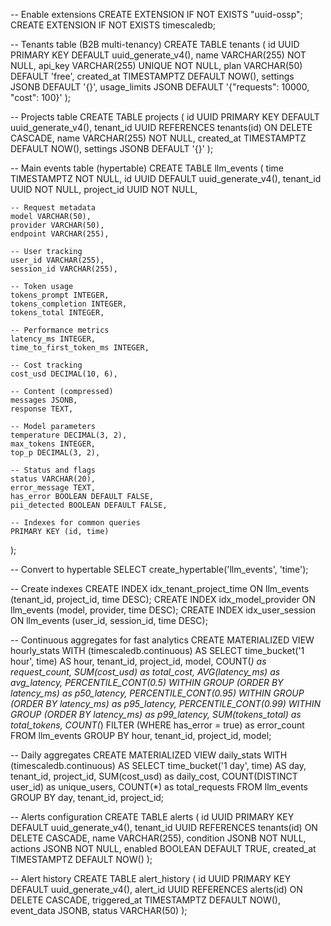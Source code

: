 -- Enable extensions
CREATE EXTENSION IF NOT EXISTS "uuid-ossp";
CREATE EXTENSION IF NOT EXISTS timescaledb;

-- Tenants table (B2B multi-tenancy)
CREATE TABLE tenants (
    id UUID PRIMARY KEY DEFAULT uuid_generate_v4(),
    name VARCHAR(255) NOT NULL,
    api_key VARCHAR(255) UNIQUE NOT NULL,
    plan VARCHAR(50) DEFAULT 'free',
    created_at TIMESTAMPTZ DEFAULT NOW(),
    settings JSONB DEFAULT '{}',
    usage_limits JSONB DEFAULT '{"requests": 10000, "cost": 100}'
);

-- Projects table
CREATE TABLE projects (
    id UUID PRIMARY KEY DEFAULT uuid_generate_v4(),
    tenant_id UUID REFERENCES tenants(id) ON DELETE CASCADE,
    name VARCHAR(255) NOT NULL,
    created_at TIMESTAMPTZ DEFAULT NOW(),
    settings JSONB DEFAULT '{}'
);

-- Main events table (hypertable)
CREATE TABLE llm_events (
    time TIMESTAMPTZ NOT NULL,
    id UUID DEFAULT uuid_generate_v4(),
    tenant_id UUID NOT NULL,
    project_id UUID NOT NULL,
    
    -- Request metadata
    model VARCHAR(50),
    provider VARCHAR(50),
    endpoint VARCHAR(255),
    
    -- User tracking
    user_id VARCHAR(255),
    session_id VARCHAR(255),
    
    -- Token usage
    tokens_prompt INTEGER,
    tokens_completion INTEGER,
    tokens_total INTEGER,
    
    -- Performance metrics
    latency_ms INTEGER,
    time_to_first_token_ms INTEGER,
    
    -- Cost tracking
    cost_usd DECIMAL(10, 6),
    
    -- Content (compressed)
    messages JSONB,
    response TEXT,
    
    -- Model parameters
    temperature DECIMAL(3, 2),
    max_tokens INTEGER,
    top_p DECIMAL(3, 2),
    
    -- Status and flags
    status VARCHAR(20),
    error_message TEXT,
    has_error BOOLEAN DEFAULT FALSE,
    pii_detected BOOLEAN DEFAULT FALSE,
    
    -- Indexes for common queries
    PRIMARY KEY (id, time)
);

-- Convert to hypertable
SELECT create_hypertable('llm_events', 'time');

-- Create indexes
CREATE INDEX idx_tenant_project_time ON llm_events (tenant_id, project_id, time DESC);
CREATE INDEX idx_model_provider ON llm_events (model, provider, time DESC);
CREATE INDEX idx_user_session ON llm_events (user_id, session_id, time DESC);

-- Continuous aggregates for fast analytics
CREATE MATERIALIZED VIEW hourly_stats
WITH (timescaledb.continuous) AS
SELECT 
    time_bucket('1 hour', time) AS hour,
    tenant_id,
    project_id,
    model,
    COUNT(*) as request_count,
    SUM(cost_usd) as total_cost,
    AVG(latency_ms) as avg_latency,
    PERCENTILE_CONT(0.5) WITHIN GROUP (ORDER BY latency_ms) as p50_latency,
    PERCENTILE_CONT(0.95) WITHIN GROUP (ORDER BY latency_ms) as p95_latency,
    PERCENTILE_CONT(0.99) WITHIN GROUP (ORDER BY latency_ms) as p99_latency,
    SUM(tokens_total) as total_tokens,
    COUNT(*) FILTER (WHERE has_error = true) as error_count
FROM llm_events
GROUP BY hour, tenant_id, project_id, model;

-- Daily aggregates
CREATE MATERIALIZED VIEW daily_stats
WITH (timescaledb.continuous) AS
SELECT 
    time_bucket('1 day', time) AS day,
    tenant_id,
    project_id,
    SUM(cost_usd) as daily_cost,
    COUNT(DISTINCT user_id) as unique_users,
    COUNT(*) as total_requests
FROM llm_events
GROUP BY day, tenant_id, project_id;

-- Alerts configuration
CREATE TABLE alerts (
    id UUID PRIMARY KEY DEFAULT uuid_generate_v4(),
    tenant_id UUID REFERENCES tenants(id) ON DELETE CASCADE,
    name VARCHAR(255),
    condition JSONB NOT NULL,
    actions JSONB NOT NULL,
    enabled BOOLEAN DEFAULT TRUE,
    created_at TIMESTAMPTZ DEFAULT NOW()
);

-- Alert history
CREATE TABLE alert_history (
    id UUID PRIMARY KEY DEFAULT uuid_generate_v4(),
    alert_id UUID REFERENCES alerts(id) ON DELETE CASCADE,
    triggered_at TIMESTAMPTZ DEFAULT NOW(),
    event_data JSONB,
    status VARCHAR(50)
);